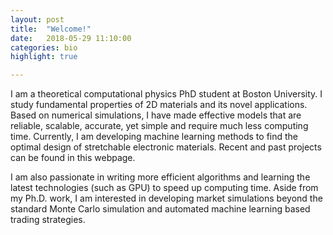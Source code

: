 ```yaml
---
layout: post
title:  "Welcome!"
date:   2018-05-29 11:10:00
categories: bio
highlight: true

---
```


I am a theoretical computational physics PhD student at Boston University. I study fundamental properties of 2D materials and its novel applications. Based on numerical simulations, I have made effective models that are reliable, scalable, accurate, yet simple and require much less computing time. Currently, I am developing machine learning methods to find the optimal design of stretchable electronic materials. Recent and past projects can be found in this webpage. 

I am also passionate in writing more efficient algorithms and learning the latest technologies (such as GPU) to speed up computing time. Aside from my Ph.D. work, I am interested in developing market simulations beyond the standard Monte Carlo simulation and automated machine learning based trading strategies. 
